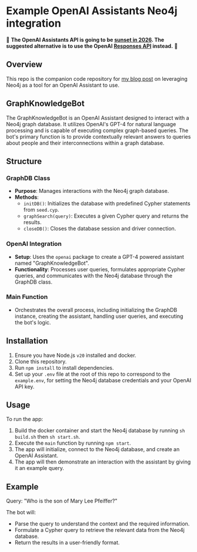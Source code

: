 # Example OpenAI Assistants Neo4j integration

🚧 **The OpenAI Assistants API is going to be [sunset in 2026](https://platform.openai.com/docs/assistants/overview). The suggested alternative is to use the OpenAI [Responses API](https://platform.openai.com/docs/api-reference/responses) instead.** 🚧

## Overview

This repo is the companion code repository for [my blog post](https://stephencollins.tech/posts/how-to-integrate-neo4j-openai-gpt-assistants) on leveraging Neo4j as a tool for an OpenAI Assistant to use.

## GraphKnowledgeBot

The GraphKnowledgeBot is an OpenAI Assistant designed to interact with a Neo4j graph database. It utilizes OpenAI's GPT-4 for natural language processing and is capable of executing complex graph-based queries. The bot's primary function is to provide contextually relevant answers to queries about people and their interconnections within a graph database.

## Structure

### GraphDB Class

- **Purpose**: Manages interactions with the Neo4j graph database.
- **Methods**:
  - `initDB()`: Initializes the database with predefined Cypher statements from `seed.cyp`.
  - `graphSearch(query)`: Executes a given Cypher query and returns the results.
  - `closeDB()`: Closes the database session and driver connection.

### OpenAI Integration

- **Setup**: Uses the `openai` package to create a GPT-4 powered assistant named "GraphKnowledgeBot".
- **Functionality**: Processes user queries, formulates appropriate Cypher queries, and communicates with the Neo4j database through the GraphDB class.

### Main Function

- Orchestrates the overall process, including initializing the GraphDB instance, creating the assistant, handling user queries, and executing the bot's logic.

## Installation

1. Ensure you have Node.js `v20` installed and docker.
2. Clone this repository.
3. Run `npm install` to install dependencies.
4. Set up your `.env` file at the root of this repo to correspond to the `example.env`, for setting the Neo4j database credentials and your OpenAI API key.

## Usage

To run the app:

1. Build the docker container and start the Neo4j database by running `sh build.sh` then `sh start.sh`.
2. Execute the `main` function by running `npm start`.
3. The app will initialize, connect to the Neo4j database, and create an OpenAI Assistant.
4. The app will then demonstrate an interaction with the assistant by giving it an example query.

## Example

Query: "Who is the son of Mary Lee Pfeiffer?"

The bot will:

- Parse the query to understand the context and the required information.
- Formulate a Cypher query to retrieve the relevant data from the Neo4j database.
- Return the results in a user-friendly format.
